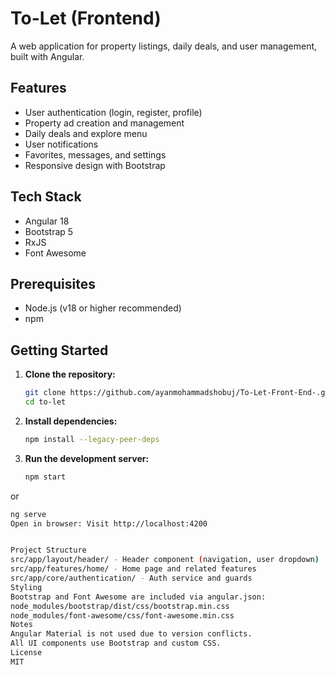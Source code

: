 # To-Let (Frontend)

A web application for property listings, daily deals, and user management, built with Angular.

## Features

- User authentication (login, register, profile)
- Property ad creation and management
- Daily deals and explore menu
- User notifications
- Favorites, messages, and settings
- Responsive design with Bootstrap

## Tech Stack

- Angular 18
- Bootstrap 5
- RxJS
- Font Awesome

## Prerequisites

- Node.js (v18 or higher recommended)
- npm

## Getting Started

1. **Clone the repository:**
   ```bash
   git clone https://github.com/ayanmohammadshobuj/To-Let-Front-End-.git
   cd to-let

2. **Install dependencies:**
   ```bash
   npm install --legacy-peer-deps
3. **Run the development server:**
   ```bash
   npm start
  or
   ```bash
   ng serve
   Open in browser: Visit http://localhost:4200


Project Structure
src/app/layout/header/ - Header component (navigation, user dropdown)
src/app/features/home/ - Home page and related features
src/app/core/authentication/ - Auth service and guards
Styling
Bootstrap and Font Awesome are included via angular.json:
node_modules/bootstrap/dist/css/bootstrap.min.css
node_modules/font-awesome/css/font-awesome.min.css
Notes
Angular Material is not used due to version conflicts.
All UI components use Bootstrap and custom CSS.
License
MIT
